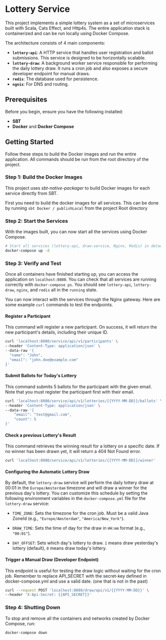 # Lottery Service

This project implements a simple lottery system as a set of microservices built with Scala, Cats Effect, and Http4s. The entire application stack is containerized and can be run locally using Docker Compose.

The architecture consists of 4 main components:

* **`lottery-api`**: A HTTP service that handles user registration and ballot submissions. This service is designed to be horizontally scalable.
* **`lottery-draw`**: A background worker service responsible for performing the daily lottery draw. It runs a cron job and also exposes a secure developer endpoint for manual draws.
* **`redis`**: The database used for persistence.
* **`ngnix`**: For DNS and routing.

## Prerequisites

Before you begin, ensure you have the following installed:

* **SBT**
* **Docker** and **Docker Compose**

## Getting Started

Follow these steps to build the Docker images and run the entire application. All commands should be run from the root directory of the project.

### Step 1: Build the Docker Images

This project uses *sbt-native-packager* to build Docker images for each service directly from SBT. 

First you need to build the docker images for all services. 
This can be done by running `sbt Docker / publishLocal` from the project Root directory 

### Step 2: Start the Services

With the images built, you can now start all the services using Docker Compose.

```bash
# Start all services (lottery-api, draw-service, Nginx, Redis) in detached mode
docker-compose up -d
```

### Step 3: Verify and Test

Once all containers have finished starting up, you can access the application on `localhost:8080`. You can check that all services are running correctly with `docker-compose ps`. You should see `lottery-api`, `lottery-draw`, `nginx`, and `redis` all in the `running` state.

You can now interact with the services through the Nginx gateway. Here are some example `curl` commands to test the endpoints.

#### **Register a Participant**

  This command will register a new participant. On success, it will return the new participant's details, including their unique ID.

  ```bash
curl 'localhost:8080/service/api/v1/participants' \
--header 'Content-Type: application/json' \
--data-raw '{
    "name": "John",
    "email": "john.doe@example.com"
}'
  ```
  
#### **Submit Ballots for Today's Lottery**

This command submits 5 ballots for the participant with the given email. Note that you must register the participant first with their email.

```bash
curl 'localhost:8080/service/api/v1/lotteries/{{YYYY-MM-DD}}/ballots' \
--header 'Content-Type: application/json' \
--data-raw '{
    "email": "test@gmail.com",
    "count": 5
}'
```

#### **Check a previous Lottery's Result**

This command retrieves the winning result for a lottery on a specific date. If no winner has been drawn yet, it will return a 404 Not Found error.

```bash
curl 'localhost:8080/service/api/v1/lotteries/{{YYYY-MM-DD}}/winner'
```

#### **Configuring the Automatic Lottery Draw**

By default, the `lottery-draw` service will perform the daily lottery draw at 00:01 in the `Europe/Amsterdam` timezone and will draw a winner for the previous day's lottery.
You can customize this schedule by setting the following environment variables in the `docker-compose.yml` file for the `lottery-draw` service:

* `TIME_ZONE`: Sets the timezone for the cron job. Must be a valid Java ZoneId (e.g., `"Europe/Amsterdam"`, `"America/New_York"`).

* `DRAW_TIME`: Sets the time of day for the draw in `HH:mm` format (e.g., `"00:01"`).

* `DAY_OFFSET`: Sets which day's lottery to draw. `1` means draw yesterday's lottery (default), `0` means draw today's lottery.

#### **Trigger a Manual Draw (Developer Endpoint)**

This endpoint is useful for testing the draw logic without waiting for the cron job. Remember to replace API_SECRET with the secret-key defined in docker-compose.yml and use a valid date. (one that is not in the past)

```bash
curl --request POST 'localhost:8080/draw/api/v1/{{YYYY-MM-DD}}' \
--header 'X-Api-Secret: {{API_SECRET}}'
```

### Step 4: Shutting Down

To stop and remove all the containers and networks created by Docker Compose, run: 
```bash
docker-compose down
```